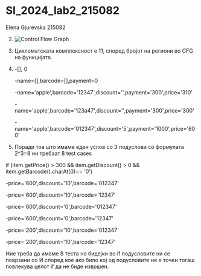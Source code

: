 # SI_2024_lab2_215082
Elena Gjurevska 215082

2. ![Control Flow Graph](https://github.com/elenagjurevskaa/SI_2024_lab2_215082/assets/165379989/77b835c2-ac9d-4fc4-a7fb-b7000cfe02ac)
 
3. Цикломатската комплексност е 11, според бројот на региони во CFG на функцијата.
4. -[], 0
   
   -name=[],barcode=[],payment=0
   
   -name='apple',barcode='12347',discount='',payment='300',price='310'
   
   -name='apple',barcode='123a47',discount='',payment='300',price='300'
   
   -name='apple',barcode='012347',discount='5',payment='1000',price='600'

  5. Поради тоа што имаме еден услов со 3 подуслови со формулата 2^3=8 ни требаат 8 test cases
   
   if (item.getPrice() > 300 && item.getDiscount() > 0 && item.getBarcode().charAt(0)== '0')

  -price='600',discount='10',barcode='012347'
  
  -price='600',discount='10',barcode='12347'
  
  -price='600',discount='0',barcode='012347'
  
  -price='600',discount='0',barcode='12347'
  
  -price='200',discount='10',barcode='012347'
  
  -price='200',discount='10',barcode='12347'
  
Ние треба да имаме 8 теста но бидејки во if подусловите ни се поврзани со И според кое ако било кој од подусловите не е точен  тогаш  повлекува целот if да не биде извршен.

  
  


